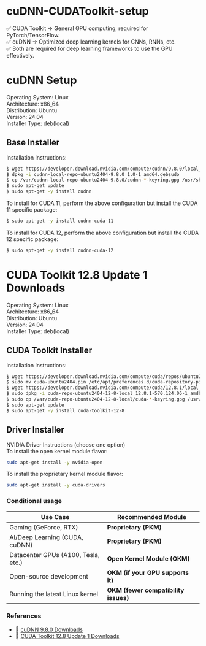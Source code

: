 # cuDNN-CUDAToolkit-setup
✅ CUDA Toolkit → General GPU computing, required for PyTorch/TensorFlow. \
✅ cuDNN → Optimized deep learning kernels for CNNs, RNNs, etc. \
✅ Both are required for deep learning frameworks to use the GPU effectively.

# cuDNN Setup
Operating System: Linux \
Architecture: x86_64 \
Distribution: Ubuntu \
Version: 24.04 \
Installer Type: deb(local)
## Base Installer
Installation Instructions: 
```sh
$ wget https://developer.download.nvidia.com/compute/cudnn/9.8.0/local_installers/cudnn-local-repo-ubuntu2404-9.8.0_1.0-1_amd64.debsudo
$ dpkg -i cudnn-local-repo-ubuntu2404-9.8.0_1.0-1_amd64.debsudo
$ cp /var/cudnn-local-repo-ubuntu2404-9.8.0/cudnn-*-keyring.gpg /usr/share/keyrings/
$ sudo apt-get update
$ sudo apt-get -y install cudnn

```
To install for CUDA 11, perform the above configuration but install the CUDA 11 specific package:
```sh
$ sudo apt-get -y install cudnn-cuda-11

```
To install for CUDA 12, perform the above configuration but install the CUDA 12 specific package:
```sh
$ sudo apt-get -y install cudnn-cuda-12

```
# CUDA Toolkit 12.8 Update 1 Downloads
Operating System: Linux \
Architecture: x86_64 \
Distribution: Ubuntu \
Version: 24.04 \
Installer Type: deb(local)

## CUDA Toolkit Installer
Installation Instructions:
```sh
$ wget https://developer.download.nvidia.com/compute/cuda/repos/ubuntu2404/x86_64/cuda-ubuntu2404.pin
$ sudo mv cuda-ubuntu2404.pin /etc/apt/preferences.d/cuda-repository-pin-600
$ wget https://developer.download.nvidia.com/compute/cuda/12.8.1/local_installers/cuda-repo-ubuntu2404-12-8-local_12.8.1-570.124.06-1_amd64.deb
$ sudo dpkg -i cuda-repo-ubuntu2404-12-8-local_12.8.1-570.124.06-1_amd64.deb
$ sudo cp /var/cuda-repo-ubuntu2404-12-8-local/cuda-*-keyring.gpg /usr/share/keyrings/
$ sudo apt-get update
$ sudo apt-get -y install cuda-toolkit-12-8

```
## Driver Installer
NVIDIA Driver Instructions (choose one option) \
To install the open kernel module flavor:
```sh
sudo apt-get install -y nvidia-open

```
To install the proprietary kernel module flavor:
```sh
sudo apt-get install -y cuda-drivers

```
### Conditional usage

| **Use Case**  | **Recommended Module**  |
|--------------|---------------------|
| Gaming (GeForce, RTX) | **Proprietary (PKM)** |
| AI/Deep Learning (CUDA, cuDNN) | **Proprietary (PKM)** |
| Datacenter GPUs (A100, Tesla, etc.) | **Open Kernel Module (OKM)** |
| Open-source development | **OKM (if your GPU supports it)** |
| Running the latest Linux kernel | **OKM (fewer compatibility issues)** |

### References
- 📌 [cuDNN 9.8.0 Downloads](https://developer.nvidia.com/cudnn-downloads?target_os=Linux&target_arch=x86_64&Distribution=Ubuntu&target_version=24.04&target_type=deb_local)
- 📌 [CUDA Toolkit 12.8 Update 1 Downloads](https://developer.nvidia.com/cuda-downloads?target_os=Linux&target_arch=x86_64&Distribution=Ubuntu&target_version=24.04&target_type=deb_local)



